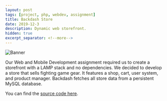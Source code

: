 ```yaml
---
layout: post
tags: [project, php, webdev, assignment]
title: Backdash Store
date: 2019-12-3
description: Dynamic web storefront.
hidden: true
excerpt_separator: <!--more-->
---
```


![Banner](https://i.imgur.com/8dUxa2l.jpg)

Our Web and Mobile Development assignment required us to
create a storefront with a LAMP stack and no dependencies.
We decided to develop a store that sells fighting game gear.
It features a shop, cart, user system, and product manager.
Backdash fetches all store data from a persistent MySQL database.

You can find the [source code here](https://github.com/opeik/backdash-store).
